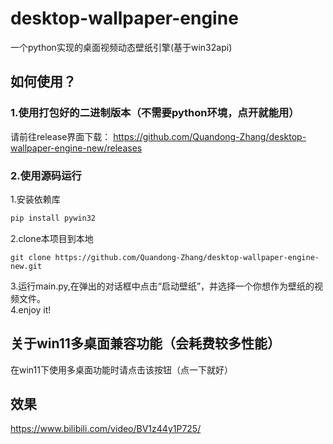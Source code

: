 # desktop-wallpaper-engine
一个python实现的桌面视频动态壁纸引擎(基于win32api)
## 如何使用？
### 1.使用打包好的二进制版本（不需要python环境，点开就能用）
请前往release界面下载： https://github.com/Quandong-Zhang/desktop-wallpaper-engine-new/releases  
### 2.使用源码运行
1.安装依赖库  
```python
pip install pywin32
```
2.clone本项目到本地 
```
git clone https://github.com/Quandong-Zhang/desktop-wallpaper-engine-new.git
```
3.运行main.py,在弹出的对话框中点击“启动壁纸”，并选择一个你想作为壁纸的视频文件。  
4.enjoy it!

## 关于win11多桌面兼容功能（会耗费较多性能）  
在win11下使用多桌面功能时请点击该按钮（点一下就好）

## 效果
https://www.bilibili.com/video/BV1z44y1P725/
